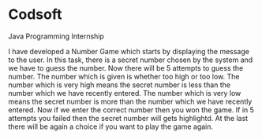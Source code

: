 # Codsoft
Java Programming Internship

I have developed a Number Game which starts by displaying the message to the user.
In this task, there is a secret number chosen by the system and we have to guess the number.
Now there will be 5 attempts to guess the number.
The number which is given is whether too high or too low.
The number which is very high means the secret number is less than the number which we have recently entered.
The number which is very low means the secret number is more than the number which we have recently entered.
Now if we enter the correct number then you won the game.
If in 5 attempts you failed then the secret number will gets highlightd.
At the last there will be again a choice if you want to play the game again.
